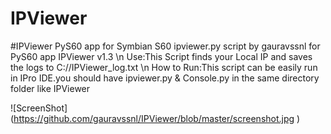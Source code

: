 # IPViewer
#IPViewer PyS60 app for Symbian S60 
ipviewer.py script by gauravssnl for PyS60 app IPViewer v1.3 \n
Use:This Script finds your Local IP and saves the logs to C://IPViewer_log.txt \n
How to Run:This script can be easily run in IPro IDE.you should have ipviewer.py & Console.py in the same directory folder like IPViewer

![ScreenShot] (https://github.com/gauravssnl/IPViewer/blob/master/screenshot.jpg )
